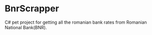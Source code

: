 # BnrScrapper
C# pet project for getting all the romanian bank rates from Romanian National Bank(BNR).
